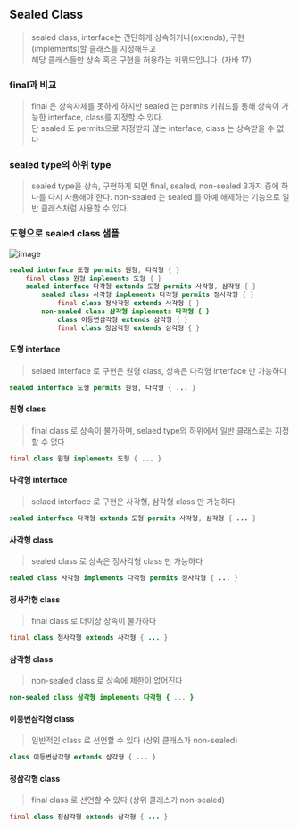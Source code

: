 ## Sealed Class
> sealed class, interface는 간단하게 상속하거나(extends), 구현(implements)할 클래스를 지정해두고  
> 해당 클래스들만 상속 혹은 구현을 허용하는 키워드입니다. (자바 17)

### final과 비교
> final 은 상속자체를 못하게 하지만 sealed 는 permits 키워드를 통해 상속이 가능한 interface, class를 지정할 수 있다.   
> 단 sealed 도 permits으로 지정받지 않는 interface, class 는 상속받을 수 없다

### sealed type의 하위 type 
> sealed type을 상속, 구현하게 되면 final, sealed, non-sealed 3가지 중에 하나를 다시 사용해야 한다.
> non-sealed 는 sealed 를 아예 해제하는 기능으로 일반 클래스처럼 사용할 수 있다.


### 도형으로 sealed class 샘플

![image](https://github.com/kim-taehan/document/assets/52950400/53d4ce3b-db0f-413b-b410-9d2a1bbf3257)


```java
sealed interface 도형 permits 원형, 다각형 { }
    final class 원형 implements 도형 { }
    sealed interface 다각형 extends 도형 permits 사각형, 삼각형 { }
        sealed class 사각형 implements 다각형 permits 정사각형 { }
            final class 정사각형 extends 사각형 { }
        non-sealed class 삼각형 implements 다각형 { }
            class 이등변삼각형 extends 삼각형 { }
            final class 정삼각형 extends 삼각형 { }
```


#### 도형 interface 
> selaed interface 로 구현은 원형 class, 상속은 다각형 interface 만 가능하다
```java
sealed interface 도형 permits 원형, 다각형 { ... }
```

#### 원형 class 
> final class 로 상속이 불가하며, selaed type의 하위에서 일반 클래스로는 지정할 수 없다
```java
final class 원형 implements 도형 { ... }
```

#### 다각형 interface 
> selaed interface 로 구현은 사각형, 삼각형 class 만 가능하다
```java
sealed interface 다각형 extends 도형 permits 사각형, 삼각형 { ... }
```

#### 사각형 class 
> sealed class 로 상속은 정사각형 class 만 가능하다
```java
sealed class 사각형 implements 다각형 permits 정사각형 { ... }
```

#### 정사각형 class 
> final class 로 더이상 상속이 불가하다
```java
final class 정사각형 extends 사각형 { ... }
```

#### 삼각형 class 
> non-sealed class 로 상속에 제한이 없어진다
```java
non-sealed class 삼각형 implements 다각형 { ... }
```

#### 이등변삼각형 class 
> 일반적인 class 로 선언할 수 있다 (상위 클래스가 non-sealed)
```java
class 이등변삼각형 extends 삼각형 { ... }
```

#### 정삼각형 class 
> final class 로 선언할 수 있다 (상위 클래스가 non-sealed)
```java
final class 정삼각형 extends 삼각형 { ... }
``` 





